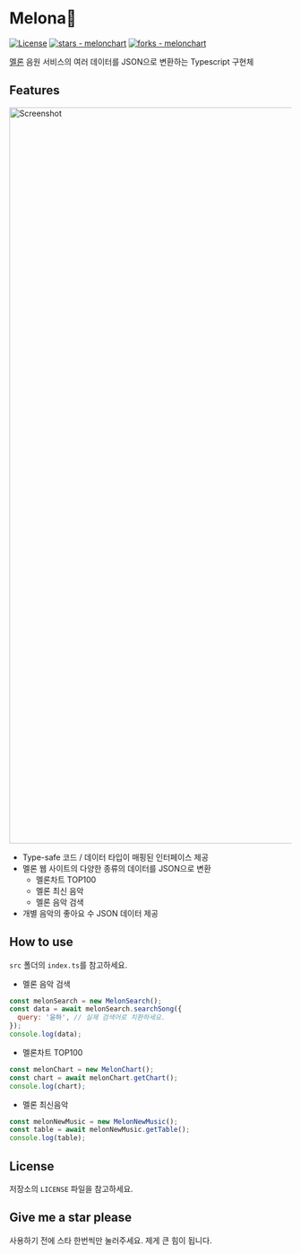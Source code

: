 # Melona🍈

[![License](https://img.shields.io/badge/License-MIT-blue)](#license)
[![stars - melonchart](https://img.shields.io/github/stars/vientorepublic/melonchart?style=social)](https://github.com/vientorepublic/melonchart)
[![forks - melonchart](https://img.shields.io/github/forks/vientorepublic/melonchart?style=social)](https://github.com/vientorepublic/melonchart)

[멜론](https://www.melon.com/) 음원 서비스의 여러 데이터를 JSON으로 변환하는 Typescript 구현체

## Features

<img width="1312" alt="Screenshot" src="https://github.com/user-attachments/assets/79ac4846-2364-4314-806c-63a3c3c8c043" />

- Type-safe 코드 / 데이터 타입이 매핑된 인터페이스 제공
- 멜론 웹 사이트의 다양한 종류의 데이터를 JSON으로 변환
  - 멜론차트 TOP100
  - 멜론 최신 음악
  - 멜론 음악 검색
- 개별 음악의 좋아요 수 JSON 데이터 제공

## How to use

`src` 폴더의 `index.ts`를 참고하세요.

- 멜론 음악 검색

```javascript
const melonSearch = new MelonSearch();
const data = await melonSearch.searchSong({
  query: '윤하', // 실제 검색어로 치환하세요.
});
console.log(data);
```

- 멜론차트 TOP100

```javascript
const melonChart = new MelonChart();
const chart = await melonChart.getChart();
console.log(chart);
```

- 멜론 최신음악

```javascript
const melonNewMusic = new MelonNewMusic();
const table = await melonNewMusic.getTable();
console.log(table);
```

## License

저장소의 `LICENSE` 파일을 참고하세요.

## Give me a star please

사용하기 전에 스타 한번씩만 눌러주세요. 제게 큰 힘이 됩니다.

